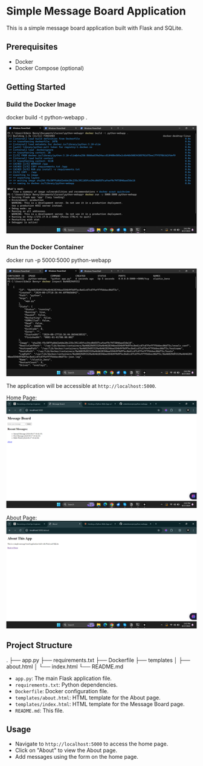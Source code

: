 # Simple Message Board Application

This is a simple message board application built with Flask and SQLite.

## Prerequisites

- Docker
- Docker Compose (optional)

## Getting Started

### Build the Docker Image
docker build -t python-webapp .

![docker build](images/docker_build_screenshot.png)

### Run the Docker Container
docker run -p 5000:5000 python-webapp

![docker run](images/docker_run_screenshot.png)

The application will be accessible at `http://localhost:5000`.

Home Page:
![Application Home](images/website_home.png)

About Page:
![Application About](images/website_about_page.png)

## Project Structure
.
├── app.py
├── requirements.txt
├── Dockerfile
├── templates
│ ├── about.html
│ └── index.html
└── README.md


- `app.py`: The main Flask application file.
- `requirements.txt`: Python dependencies.
- `Dockerfile`: Docker configuration file.
- `templates/about.html`: HTML template for the About page.
- `templates/index.html`: HTML template for the Message Board page.
- `README.md`: This file.

## Usage

- Navigate to `http://localhost:5000` to access the home page.
- Click on "About" to view the About page.
- Add messages using the form on the home page.




